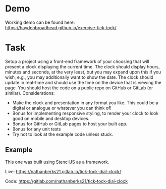 # Demo
Working demo can be found here: https://haydenbroadhead.github.io/exercise-tick-tock/


# Task

Setup a project using a front-end framework of your choosing that will present a clock
displaying the current time. The clock should display hours, minutes and seconds, at the
very least, but you may expand upon this if you wish, e.g., you may additionally want to
show the date. The clock should update in real-time and should use the time on the device
that is viewing the page. You should host the code on a public repo on GitHub or GitLab (or
similar).
Considerations:

- Make the clock and presentation in any format you like. This could be a digital or
  analogue or whatever you can think of!
- Bonus for implementing responsive styling, to render your clock to look good on
  mobile and desktop devices.
- Bonus for GitHub or GitLab pages to host your built app.
- Bonus for any unit tests
- Try not to look at the example code unless stuck.

## Example

This one was built using StencilJS as a framework.

Live: https://nathanberks21.gitlab.io/tick-tock-dial-clock/

Code: https://gitlab.com/nathanberks21/tick-tock-dial-clock
